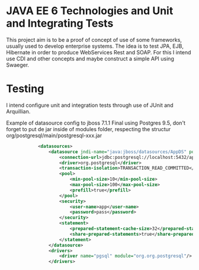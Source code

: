 # JAVA EE 6 Technologies and Unit and Integrating Tests

This project aim is to be a proof of concept of use of some frameworks, usually used to develop enterprise systems.
The idea is to test JPA, EJB, Hibernate in order to produce WebServices Rest and SOAP. For this I intend use CDI and other concepts and maybe construct a simple API using Swaeger.

# Testing

I intend configure unit and integration tests through use of JUnit and Arquillian.

Example of datasource config to jboss 7.1.1 Final using Postgres 9.5, don't forget to put de jar inside of modules folder, respecting
the structur org/postgresql/main/postgresql-xxx.jar

```xml	
			<datasources>
                <datasource jndi-name="java:jboss/datasources/AppDS" pool-name="AppDS" enabled="true" use-java-context="true">
                    <connection-url>jdbc:postgresql://localhost:5432/app</connection-url>
                    <driver>org.postgresql</driver>
                    <transaction-isolation>TRANSACTION_READ_COMMITTED</transaction-isolation>
                    <pool>
                        <min-pool-size>10</min-pool-size>
                        <max-pool-size>100</max-pool-size>
                        <prefill>true</prefill>
                    </pool>
                    <security>
                        <user-name>app</user-name>
                        <password>pass</password>
                    </security>
                    <statement>
                        <prepared-statement-cache-size>32</prepared-statement-cache-size>
                        <share-prepared-statements>true</share-prepared-statements>
                    </statement>
                </datasource>
                <drivers>
                    <driver name="pgsql" module="org.org.postgresql"/>
                </drivers>
 ```